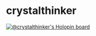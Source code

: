 # crystalthinker
[![@crystalthinker's Holopin board](https://holopin.io/api/user/board?user=crystalthinker)](https://holopin.io/@crystalthinker)
